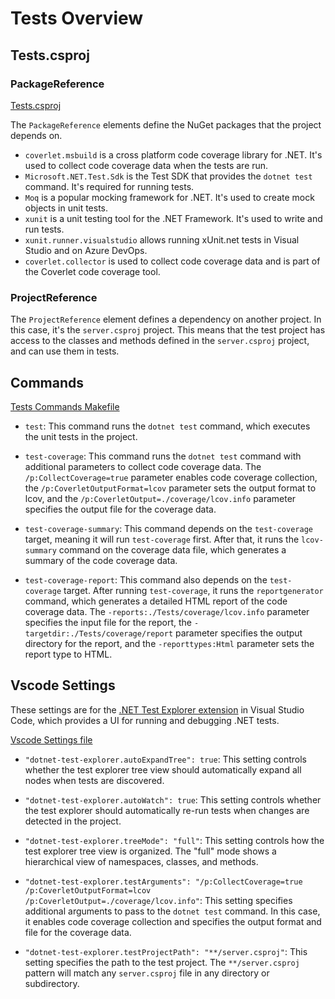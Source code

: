# Tests Overview

## Tests.csproj

### PackageReference

[Tests.csproj](../Tests/Tests.csproj)

The `PackageReference` elements define the NuGet packages that the project depends on.

- `coverlet.msbuild` is a cross platform code coverage library for .NET. It's used to collect code coverage data when the tests are run.
- `Microsoft.NET.Test.Sdk` is the Test SDK that provides the `dotnet test` command. It's required for running tests.
- `Moq` is a popular mocking framework for .NET. It's used to create mock objects in unit tests.
- `xunit` is a unit testing tool for the .NET Framework. It's used to write and run tests.
- `xunit.runner.visualstudio` allows running xUnit.net tests in Visual Studio and on Azure DevOps.
- `coverlet.collector` is used to collect code coverage data and is part of the Coverlet code coverage tool.

### ProjectReference

The `ProjectReference` element defines a dependency on another project. In this case, it's the `server.csproj` project. This means that the test project has access to the classes and methods defined in the `server.csproj` project, and can use them in tests.

## Commands

[Tests Commands Makefile](../Makefile)

- `test`: This command runs the `dotnet test` command, which executes the unit tests in the project.

- `test-coverage`: This command runs the `dotnet test` command with additional parameters to collect code coverage data. The `/p:CollectCoverage=true` parameter enables code coverage collection, the `/p:CoverletOutputFormat=lcov` parameter sets the output format to lcov, and the `/p:CoverletOutput=./coverage/lcov.info` parameter specifies the output file for the coverage data.

- `test-coverage-summary`: This command depends on the `test-coverage` target, meaning it will run `test-coverage` first. After that, it runs the `lcov-summary` command on the coverage data file, which generates a summary of the code coverage data.

- `test-coverage-report`: This command also depends on the `test-coverage` target. After running `test-coverage`, it runs the `reportgenerator` command, which generates a detailed HTML report of the code coverage data. The `-reports:./Tests/coverage/lcov.info` parameter specifies the input file for the report, the `-targetdir:./Tests/coverage/report` parameter specifies the output directory for the report, and the `-reporttypes:Html` parameter sets the report type to HTML.

## Vscode Settings

These settings are for the [.NET Test Explorer extension](https://marketplace.visualstudio.com/items?itemName=formulahendry.dotnet-test-explorer) in Visual Studio Code, which provides a UI for running and debugging .NET tests.

[Vscode Settings file](../../.vscode/settings.json)

- `"dotnet-test-explorer.autoExpandTree": true`: This setting controls whether the test explorer tree view should automatically expand all nodes when tests are discovered.

- `"dotnet-test-explorer.autoWatch": true`: This setting controls whether the test explorer should automatically re-run tests when changes are detected in the project.

- `"dotnet-test-explorer.treeMode": "full"`: This setting controls how the test explorer tree view is organized. The "full" mode shows a hierarchical view of namespaces, classes, and methods.

- `"dotnet-test-explorer.testArguments": "/p:CollectCoverage=true /p:CoverletOutputFormat=lcov /p:CoverletOutput=./coverage/lcov.info"`: This setting specifies additional arguments to pass to the `dotnet test` command. In this case, it enables code coverage collection and specifies the output format and file for the coverage data.

- `"dotnet-test-explorer.testProjectPath": "**/server.csproj"`: This setting specifies the path to the test project. The `**/server.csproj` pattern will match any `server.csproj` file in any directory or subdirectory.
